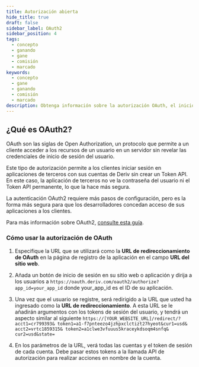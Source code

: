 ```yaml
---
title: Autorización abierta
hide_title: true
draft: false
sidebar_label: OAuth2
sidebar_position: 4
tags:
  - concepto
  - ganando
  - gane
  - comisión
  - marcado
keywords:
  - concepto
  - gane
  - ganando
  - comisión
  - marcado
description: Obtenga información sobre la autorización OAuth, el inicio de sesión sin un token de API y cómo puede utilizarla para mejorar la experiencia de usuario de su aplicación de negociación.
---
```


## ¿Qué es OAuth2?

OAuth son las siglas de Open Authorization, un protocolo que permite a un cliente acceder a los recursos de un usuario en un servidor sin revelar las credenciales de inicio de sesión del usuario.

Este tipo de autorización permite a los clientes iniciar sesión en aplicaciones de terceros con sus cuentas de Deriv sin crear un Token API. En este caso, la aplicación de terceros no ve la contraseña del usuario ni el Token API permanente, lo que la hace más segura.

La autenticación OAuth2 requiere más pasos de configuración, pero es la forma más segura para que los desarrolladores concedan acceso de sus aplicaciones a los clientes.

Para más información sobre OAuth2, [consulte esta guía](https://aaronparecki.com/oauth-2-simplified/).

### Cómo usar la autorización de OAuth

1. Especifique la URL que se utilizará como la **URL de redireccionamiento de OAuth** en la página de registro de la aplicación en el campo **URL del sitio web**.

2. Añada un botón de inicio de sesión en su sitio web o aplicación y dirija a los usuarios a `https://oauth.deriv.com/oauth2/authorize?app_id=your_app_id` donde your_app_id es el ID de su aplicación.

3. Una vez que el usuario se registre, será redirigido a la URL que usted ha ingresado como la **URL de redireccionamiento**. A esta URL se le añadirán argumentos con los tokens de sesión del usuario, y tendrá un aspecto similar al siguiente `https://[YOUR_WEBSITE_URL]/redirect/?acct1=cr799393& token1=a1-f7pnteezo4jzhpxclctizt27hyeot&cur1=usd& acct2=vrtc1859315& token2=a1clwe3vfuuus5kraceykdsoqm4snfq& cur2=usd&state=`

4. En los parámetros de la URL, verá todas las cuentas y el token de sesión de cada cuenta. Debe pasar estos tokens a la llamada API de autorización para realizar acciones en nombre de la cuenta.
